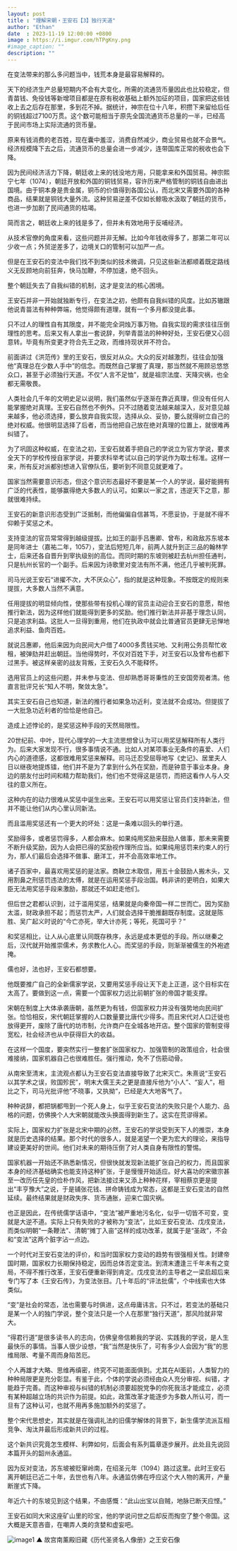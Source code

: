 ```yaml
---
layout: post
title : "理解宋朝・王安石【3】独行天道"
author: "Ethan"
date  : 2023-11-19 12:00:00 +0800
image : https://i.imgur.com/hTPgKny.png
#image_caption: ""
description: ""
---
```


在变法带来的那么多问题当中，钱荒本身是最容易解释的。

<!--more-->

天下的经济生产总量短期内不会有大变化，所需的流通货币量因此也比较稳定，但青苗钱、免役钱等新增项目都是在原有税收基础上额外加征的项目，国家把这些钱收上去之后存在那里，多到花不掉。据统计，神宗在位十八年，积攒下来留给后任的铜钱超过7100万贯。这个数可能相当于原先全国流通货币总量的一半，已经高于民间市场上实际流通的货币量。

原来有钱消费的老百姓，现在囊中羞涩，消费自然减少，商业贸易也就不会景气。经济规模降下去之后，流通货币的总量会进一步减少，连带国库正常的税收也会下降。

因为民间经济活力下降，朝廷收上来的钱没地方用，只能拿来和外国贸易。神宗熙宁七年（1074），朝廷开放和外国的铜钱贸易，容许历来严格管制的铜钱自由进出国境。由于铜本身是贵金属，铜币的价值得到各国公认，而北宋又需要外国的各种商品，结果就是铜钱大量外流。这种贸易逆差不仅如长鲸吸水汲取了朝廷的货币，也进一步加剧了民间通货的枯竭。

简而言之，朝廷收上来的钱是多了，但并未有效地用于反哺经济。

从技术官僚的角度来看，这些问题并非无解。比如今年钱收得多了，那第二年可以少收一点；外贸逆差多了，边境关口的管制可以加严一点。

但是在王安石的变法中我们找不到类似的技术微调，只见这些新法都顺着既定路线义无反顾地向前狂奔，快马加鞭，不停加速，绝不回头。

整个朝廷失去了自我纠错的机制，这才是变法的核心困境。

王安石并非一开始就独断专行，在变法之初，他颇有自我纠错的风度。比如苏辙跟他说青苗法有种种弊端，他觉得颇有道理，就有一个多月都没提此事。

只不过人的理性自有其限度，并不能完全洞烛万事万物。自我实现的需求往往压倒理性的思考。后来又有人拿出一套说辞，列举青苗法的种种好处，王安石便又心回意转。毕竟有所变更才符合先王之政，而维持现状并不符合。

前面讲过《洪范传》里的王安石，很反对从众。大众的反对越激烈，往往会加强他“真理总在少数人手中”的信念。而既然自己掌握了真理，那当然就不用顾忌悠悠众口，甚至于必须独行天道。不仅“人言不足恤”，就是祖宗法度、天降灾祸，也全都无需敬畏。

人类社会几千年的文明史足以说明，我们虽然似乎逐渐在靠近真理，但没有任何人能掌握绝对真理。王安石自然也不例外。只不过随着变法越来越深入，反对意见越来越多，他必须选择，要么放弃自我实现，选择从众、妥协，要么就得树立自己的绝对权威。他很明显选择了后者，而当他把自己放在绝对真理的位置上，就很难再纠错了。

为了巩固这种权威，在变法之初，王安石就着手把自己的学说立为官方学说，要求全天下的学校传授自家学说，并要求科举考试以自己的学说作为取士标准。这样一来，所有反对派都别想进入官僚队伍，要听到不同意见就更难了。

国家当然需要意识形态，但这个意识形态最好不要是某一个人的学说，最好能拥有广泛的代表性，能够赢得绝大多数人的认可。如果以一家之言，违逆天下之意，那就很难持续。

王安石的新意识形态受到广泛抵制，而他偏偏自信甚笃，不愿妥协，于是就不得不仰赖于奖惩之术。

支持变法的官员常常得到越级提拔。比如王的副手吕惠卿、曾布，和政敌苏东坡本是同年进士（嘉祐二年，1057），变法后短短几年，前两人就升到正三品的翰林学士，后来还各自晋升到宰执级别的高位。而同时期的东坡则被赶去杭州担任通判，只是杭州长官的一个副手。后来因为诗歌里对变法有所不满，他还几乎被判死罪。

司马光说王安石“进擢不次，大不厌众心”，指的就是这种现象。不按既定的规则来提拔，大多数人当然不满意。

任用提拔的明显倾向性，使那些带有投机心理的官员主动迎合王安石的意愿，帮他推行新法，因为这样他们就能得到更多的奖励。他们推行新法并非基于理念认同，只是追求利益。这批人一旦得到重用，他们在执政中就会比普通官员更肆无忌惮地追求利益、鱼肉百姓。

就说吕惠卿，他后来因为向民间大户借了4000多贯钱买地、又利用公务员帮忙收租，被弹劾并赶出朝廷。当他得势时，不仅对百姓下手，对王安石以及曾布也都下过黑手。被这样亲密的战友背叛，王安石久久不能释怀。

选用官员上的这些问题，并未参与变法、但却熟悉哥哥秉性的王安国旁观者清。他直言批评兄长“知人不明，聚敛太急”。

其实王安石自己也知道，新法的推行者如果急功近利，变法就不会成功。但提拔了一大批急功近利者的恰恰是他自己。

造成上述悖论的，是奖惩这种手段的天然局限性。

20世纪前、中叶，现代心理学的一大主流思想曾认为可以用奖惩解释所有人类行为。后来大家发现不行，很多事情说不通。比如人对某项事业无条件的喜爱、人们内心的道德感，这都很难用奖惩来解释。司马迁忍受屈辱地写《史记》、居里夫人日以继夜地提炼镭，他们并不是为了拿到什么外在奖励，而是钟意于事业本身。身边的朋友付出时间和精力帮助我们，他们也不觉得这是惩罚，而把这看作人与人交往的意义所在。

这种内在的动力很难从奖惩中诞生出来。王安石可以用奖惩让官员们支持新法，但并不能让他们从内心里认同新法。

而且滥用奖惩还有一个更大的坏处：这是一条难以回头的单行道。

奖励得多，或者惩罚得多，人都会麻木。如果纯用奖励来鼓励人做事，那未来需要不断升级奖励，因为人会把已得的奖励视作理所应当。如果纯用惩罚来约束人的行为，那人们最后会选择不做事、磨洋工，并不会高效率地工作。

诸子百家中，最喜欢用奖惩的是法家。商鞅立木取信，用五十金鼓励人搬木头，又用割鼻之刑惩罚违法的太傅，就是在运用奖惩手段治国。韩非讲的更明白，如果大臣无法用奖惩手段来激励，那就还不如赶走他们。

但后世之君都认识到，过于滥用奖惩，结果就是向秦帝国一样二世而亡。因为奖励太滥，财政承担不起；而惩罚太严，人们就会选择干脆推翻既存制度。这就是陈胜、吴广起义时说的“今亡亦死，举大计亦死；等死，死国可乎？”

和奖惩相比，让人从心底里认同既存秩序，永远是成本更低的手段。所以继秦之后，汉代就开始推崇儒术，务求教化人心。而奖惩的手段，则渐渐被儒生的外袍遮掩。

儒也好，法也好，王安石都想要。

他既要推广自己的全新儒家学说，又要用奖惩手段让天下走上正道，这个目标实在太高了。要做到这一点，需要一个国家权力远比前朝扩张的帝国才能支撑。

宋朝在制度上大体承袭唐朝，虽然更为有钱，但国家权力并没有强势地向民间扩张。恰恰相反，宋代朝廷掌握的人口数量要比唐代少得多。而且宋代对人口迁徙也放得更开，废除了唐代的坊市制，允许商户在全城各地开店。整个国家的管制变得宽松，社会经济也从中获得巨大的收益。

在这样一个国度，要突然实行一整套扩张国家权力、加强管制的政策组合，社会很难接纳，国家机器自己也很难胜任。强行推动，免不了伤筋动骨。

从南宋至清末，主流观点都认为王安石变法直接导致了北宋灭亡。朱熹说“王安石以其学术之误，败国殄民”，明末大儒王夫之更是直接斥他为“小人”、“妄人”，相比之下，司马光批评他“不晓事，又执拗“，已经是大大地客气了。

种种说辞，都把锅都甩到一个死人身上，似乎王安石变法的失败只是个人能力、品格的问题，仿佛换个人大宋朝就能改头换面得到新生了。这实在荒谬得紧。

实际上，国家权力扩张是北宋中期的必然，王安石的学说受到天下人的推崇，本身就是历史选择的结果。那个时代的很多人，就是渴望一个更为宏大的理论，来指导建设更美好的世间。他们对未来的期待压倒了对人类自身有限性的警惕。

国家机器一开始还不熟悉新情况，但很快就发现新法能扩张自己的权力，而且国家本身的经济基础确实也能支持这种扩张，于是慢慢开始适应。好大喜功的宋徽宗甚至一改历任先皇的俭朴作风，把新法接过来又添上种种花样，宰相蔡京更是提出“丰亨豫大”之说，于是铺张花钱、拼命铸钱成为常态，这都是王安石变法的自然延续。最终结果就是财政失序、货币通胀，迎来亡国灾祸。

也正是因此，在传统儒学话语中，“变法”被严重地污名化，似乎一切皆不可变，变就是大逆不道。实际上只有失败的才被称为“变法”，比如王安石变法、戊戌变法，而类似明朝“一条鞭法”、清朝“摊丁入亩”这样的成功改革，就属于是“圣政”，不会和“变法”这两个脏字沾一点边。

一个时代对王安石变法的评价，和当时国家权力变动的趋势有很强相关性。封建帝国时期，国家权力长期保持稳定，因而总体否定变法。到清末遭逢三千年未有之变局，不得不推行改革，王安石便重新得到肯定。戊戌变法的主导者之一梁启超后来专门写了本《王安石传》，为变法张目。几十年后的“评法批儒”，个中线索也大体类似。

“变”是社会的常态，法也需要与时俱进，这点毋庸讳言。只不过，若变法的基础只是某一个人的独门学说，整个变法只是一个人在那里“独行天道”，那风险就非常大。

“得君行道”是很多读书人的志向，仿佛皇帝信赖我的学说、实践我的学说，是人生最快乐的事情。当事人很少设想，“我”当然是快乐了，可有多少人会因为“我”的思维局限、考量不周而身陷苦厄。

个人再雄才大略、思维再缜密，终究不可能面面俱到。尤其在AI面前，人类智力的种种局限更是充分彰显。有鉴于此，个体的学说必须经由众人充分审视、纠错，才能趋于完善。而这种审视与纠错的机制必须要超脱党争的你死我活才能成立，必须有某种超越立场的共识作为前提。如此，政策改革才能逐步为多数人所认可，而一旦有了这种认可，也就不用再多施加额外的奖惩了。

整个宋代思想史，其实就是在强调礼法的旧儒学解体的背景下，新生儒学流派互相竞争、淘汰并最后形成新共识的过程。

这个新共识究竟怎生模样、利弊如何，后面会有系列篇章逐步展开。此处且先说回本篇开头的韶州永通监。

因为反对变法，苏东坡被贬窜岭南，在绍圣元年（1094）路过这里。此时王安石离开朝廷已近二十年，去世也有八年。永通监仿佛在呼应这个大人物的离开，产量断崖式下降。

年近六十的东坡见到这个结果，不由感慨：“此山出宝以自贼，地脉已断天应悭。”

王安石如同大宋这座矿山里的珍宝，他的学说问世之后却反而掏空了整个帝国。这大概是天意吝啬，在嘲弄人类的贪婪和虚妄吧。

![image1](https://i.imgur.com/I6hCENg.jpg)
▲ 故宫南薰殿旧藏《历代圣贤名人像册》之王安石像

<!--END-->